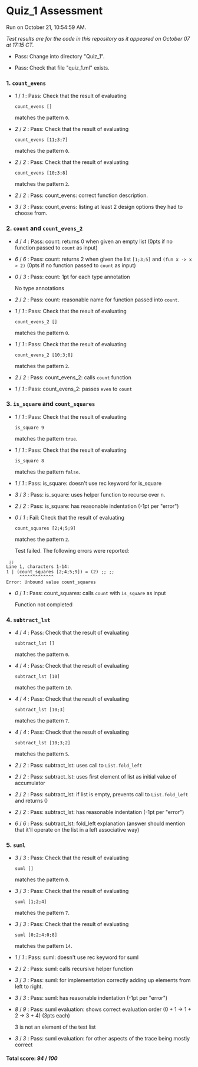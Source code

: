 # Quiz_1 Assessment

Run on October 21, 10:54:59 AM.

*Test results are for the code in this repository as it appeared on October 07 at 17:15 CT.*

+ Pass: Change into directory "Quiz_1".

+ Pass: Check that file "quiz_1.ml" exists.

### 1. ``count_evens``

+  _1_ / _1_ : Pass: 
Check that the result of evaluating
   ```
   count_evens []
   ```
   matches the pattern `0`.

   




+  _2_ / _2_ : Pass: 
Check that the result of evaluating
   ```
   count_evens [11;3;7]
   ```
   matches the pattern `0`.

   




+  _2_ / _2_ : Pass: 
Check that the result of evaluating
   ```
   count_evens [10;3;8]
   ```
   matches the pattern `2`.

   




+  _2_ / _2_ : Pass: count_evens: correct function description.

    

+  _3_ / _3_ : Pass: count_evens: listing at least 2 design options they had to choose from.

    

### 2. `count` and `count_evens_2`

+  _4_ / _4_ : Pass: count: returns 0 when given an empty list (0pts if no function passed to `count` as input)

    

+  _6_ / _6_ : Pass: count: returns 2 when given the list `[1;3;5]` and `(fun x -> x > 2)` (0pts if no function passed to `count` as input)

    

+  _0_ / _3_ : Pass: count: 1pt for each type annotation

    No type annotations

+  _2_ / _2_ : Pass: count: reasonable name for function passed into `count`.

    

+  _1_ / _1_ : Pass: 
Check that the result of evaluating
   ```
   count_evens_2 []
   ```
   matches the pattern `0`.

   




+  _1_ / _1_ : Pass: 
Check that the result of evaluating
   ```
   count_evens_2 [10;3;8]
   ```
   matches the pattern `2`.

   




+  _2_ / _2_ : Pass: count_evens_2: calls `count` function

    

+  _1_ / _1_ : Pass: count_evens_2: passes `even` to `count`

    

### 3. `is_square` and `count_squares`

+  _1_ / _1_ : Pass: 
Check that the result of evaluating
   ```
   is_square 9
   ```
   matches the pattern `true`.

   




+  _1_ / _1_ : Pass: 
Check that the result of evaluating
   ```
   is_square 8
   ```
   matches the pattern `false`.

   




+  _1_ / _1_ : Pass: is_square: doesn't use rec keyword for is_square

    

+  _3_ / _3_ : Pass: is_square: uses helper function to recurse over n.

    

+  _2_ / _2_ : Pass: is_square: has reasonable indentation (-1pt per "error")

    

+  _0_ / _1_ : Fail: 
Check that the result of evaluating
   ```
   count_squares [2;4;5;9]
   ```
   matches the pattern `2`.

   


   Test failed. The following errors were reported:

```
 ;;
Line 1, characters 1-14:
1 | (count_squares [2;4;5;9]) = (2) ;; ;;
     ^^^^^^^^^^^^^
Error: Unbound value count_squares

```


+  _0_ / _1_ : Pass: count_squares: calls `count` with `is_square` as input

    Function not completed

### 4. ``subtract_lst``

+  _4_ / _4_ : Pass: 
Check that the result of evaluating
   ```
   subtract_lst []
   ```
   matches the pattern `0`.

   




+  _4_ / _4_ : Pass: 
Check that the result of evaluating
   ```
   subtract_lst [10]
   ```
   matches the pattern `10`.

   




+  _4_ / _4_ : Pass: 
Check that the result of evaluating
   ```
   subtract_lst [10;3]
   ```
   matches the pattern `7`.

   




+  _4_ / _4_ : Pass: 
Check that the result of evaluating
   ```
   subtract_lst [10;3;2]
   ```
   matches the pattern `5`.

   




+  _2_ / _2_ : Pass: subtract_lst: uses call to ``List.fold_left``

    

+  _2_ / _2_ : Pass: subtract_lst: uses first element of list as initial value of accumulator

    

+  _2_ / _2_ : Pass: subtract_lst: if list is empty, prevents call to `List.fold_left` and returns 0

    

+  _2_ / _2_ : Pass: subtract_lst: has reasonable indentation (-1pt per "error")

    

+  _6_ / _6_ : Pass: subtract_lst: fold_left explanation (answer should mention that it'll operate on the list in a left associative way)

    

### 5. ``suml``

+  _3_ / _3_ : Pass: 
Check that the result of evaluating
   ```
   suml []
   ```
   matches the pattern `0`.

   




+  _3_ / _3_ : Pass: 
Check that the result of evaluating
   ```
   suml [1;2;4]
   ```
   matches the pattern `7`.

   




+  _3_ / _3_ : Pass: 
Check that the result of evaluating
   ```
   suml [0;2;4;0;8]
   ```
   matches the pattern `14`.

   




+  _1_ / _1_ : Pass: suml: doesn't use rec keyword for suml

    

+  _2_ / _2_ : Pass: suml: calls recursive helper function

    

+  _3_ / _3_ : Pass: suml: for implementation correctly adding up elements from left to right.

    

+  _3_ / _3_ : Pass: suml: has reasonable indentation (-1pt per "error")

    

+  _8_ / _9_ : Pass: suml evaluation: shows correct evaluation order (0 + 1 -> 1 + 2 -> 3 + 4) (3pts each)

    3 is not an element of the test list

+  _3_ / _3_ : Pass: suml evaluation: for other aspects of the trace being mostly correct

    

#### Total score: _94_ / _100_

